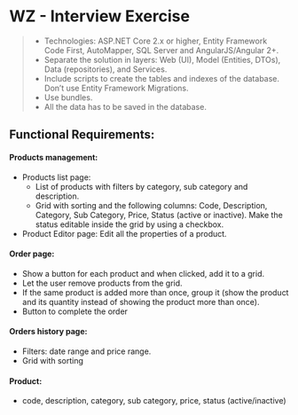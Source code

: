 # WZ - Interview Exercise

> - Technologies: ASP.NET Core 2.x or higher, Entity Framework Code First, AutoMapper, SQL Server and AngularJS/Angular 2+.
> - Separate the solution in layers: Web (UI), Model (Entities, DTOs), Data (repositories), and Services.
> - Include scripts to create the tables and indexes of the database. Don’t use Entity Framework Migrations.
> - Use bundles.
> - All the data has to be saved in the database.

## Functional Requirements:
####	Products management: 
  -	Products list page: 
    - List of products with filters by category, sub category and description.
    - Grid with sorting and the following columns: Code, Description, Category, Sub Category, Price, Status (active or inactive). Make the status editable inside the grid by using a checkbox.
  - Product Editor page:
    Edit all the properties of a product.
####	Order page:
  -	Show a button for each product and when clicked, add it to a grid.
  -	Let the user remove products from the grid.
  -	If the same product is added more than once, group it (show the product and its quantity instead of showing the product more than once).
  -	Button to complete the order
####	Orders history page:
  -	Filters: date range and price range.
  -	Grid with sorting
  
#### Product: 
  - code, description, category, sub category, price, status (active/inactive)
